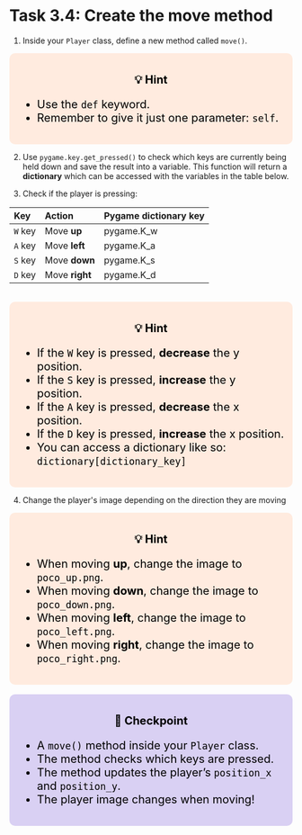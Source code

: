 # Task 3.4: Create the move method

1. Inside your `Player` class, define a new method called `move()`.
<div style="font-size: 20px; background-color: #ffebdf; color: black; padding: 15px; border-radius:10px;">
    <p style="text-align: center;"><b>💡 Hint</b></p>
    <ul>  
        <li>Use the <code>def</code> keyword.</li>
        <li>Remember to give it just one parameter: <code>self</code>.</li>
    </ul>
</div>

2. Use `pygame.key.get_pressed()` to check which keys are currently being held down and save the result into a variable. This function will return a **dictionary** which can be accessed with the variables in the table below.

3. Check if the player is pressing:

| Key | Action | Pygame dictionary key |
|:----|:-------|:--------------|
| `W` key | Move **up** | pygame.K_w |
| `A` key | Move **left** | pygame.K_a |
| `S` key | Move **down** | pygame.K_s |
| `D` key | Move **right** | pygame.K_d |

<br>
<div style="font-size: 20px; background-color: #ffebdf; color: black; padding: 15px; border-radius:10px;">
    <p style="text-align: center;"><b>💡 Hint</b></p>
    <ul>  
        <li>If the <code>W</code> key is pressed, <strong>decrease</strong> the y position.</li>
        <li>If the <code>S</code> key is pressed, <strong>increase</strong> the y position.</li>
        <li>If the <code>A</code> key is pressed, <strong>decrease</strong> the x position.</li>
        <li>If the <code>D</code> key is pressed, <strong>increase</strong> the x position.</li>
        <li>You can access a dictionary like so: <code>dictionary[dictionary_key]</code></li>
    </ul>
</div>

4. Change the player's image depending on the direction they are moving
<div style="font-size: 20px; background-color: #ffebdf; color: black; padding: 15px; border-radius:10px;">
    <p style="text-align: center;"><b>💡 Hint</b></p>
    <ul>  
        <li>When moving <strong>up</strong>, change the image to <code>poco_up.png</code>.</li>
        <li>When moving <strong>down</strong>, change the image to <code>poco_down.png</code>.</li>
        <li>When moving <strong>left</strong>, change the image to <code>poco_left.png</code>.</li>
        <li>When moving <strong>right</strong>, change the image to <code>poco_right.png</code>.</li>
    </ul>
</div>

<br>
<div style="font-size: 20px; background-color: #d9d0f3; color: black; padding: 15px; border-radius:10px;">
    <p style="text-align: center;"><b>🚩 Checkpoint</b></p>
    <ul>  
        <li>A <code>move()</code> method inside your <code>Player</code> class.</li>
        <li>The method checks which keys are pressed.</li>
        <li>The method updates the player’s <code>position_x</code> and <code>position_y</code>.</li>
        <li>The player image changes when moving!</li>
    </ul>
</div>